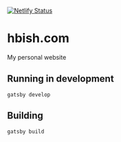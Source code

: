[![Netlify Status](https://api.netlify.com/api/v1/badges/fff21c96-2a51-4f0b-96c2-b7450a5b4578/deploy-status)](https://app.netlify.com/sites/florist-oscar-42888/deploys)

# hbish.com
My personal website

## Running in development
`gatsby develop`

## Building
`gatsby build`
